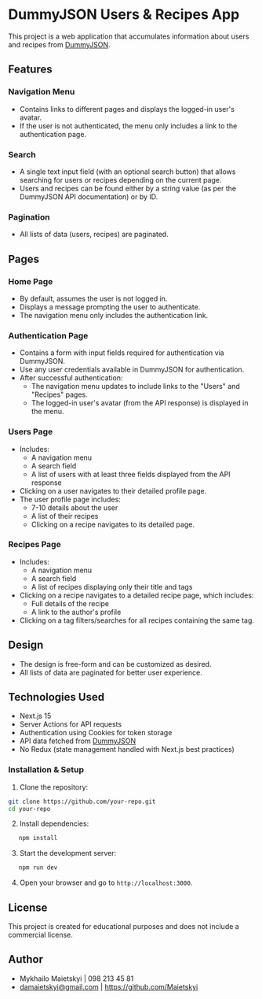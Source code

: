 # DummyJSON Users & Recipes App

This project is a web application that accumulates information about users and recipes from [DummyJSON](https://dummyjson.com/docs).

## Features

### Navigation Menu
- Contains links to different pages and displays the logged-in user's avatar.
- If the user is not authenticated, the menu only includes a link to the authentication page.

### Search
- A single text input field (with an optional search button) that allows searching for users or recipes depending on the current page.
- Users and recipes can be found either by a string value (as per the DummyJSON API documentation) or by ID.

### Pagination
- All lists of data (users, recipes) are paginated.

## Pages

### Home Page
- By default, assumes the user is not logged in.
- Displays a message prompting the user to authenticate.
- The navigation menu only includes the authentication link.

### Authentication Page
- Contains a form with input fields required for authentication via DummyJSON.
- Use any user credentials available in DummyJSON for authentication.
- After successful authentication:
    - The navigation menu updates to include links to the "Users" and "Recipes" pages.
    - The logged-in user's avatar (from the API response) is displayed in the menu.

### Users Page
- Includes:
    - A navigation menu
    - A search field
    - A list of users with at least three fields displayed from the API response
- Clicking on a user navigates to their detailed profile page.
- The user profile page includes:
    - 7-10 details about the user
    - A list of their recipes
    - Clicking on a recipe navigates to its detailed page.

### Recipes Page
- Includes:
    - A navigation menu
    - A search field
    - A list of recipes displaying only their title and tags
- Clicking on a recipe navigates to a detailed recipe page, which includes:
    - Full details of the recipe
    - A link to the author's profile
- Clicking on a tag filters/searches for all recipes containing the same tag.

## Design
- The design is free-form and can be customized as desired.
- All lists of data are paginated for better user experience.

## Technologies Used
- Next.js 15
- Server Actions for API requests
- Authentication using Cookies for token storage
- API data fetched from [DummyJSON](https://dummyjson.com)
- No Redux (state management handled with Next.js best practices)

### Installation & Setup

1. Clone the repository:
```sh
git clone https://github.com/your-repo.git
cd your-repo
```
2. Install dependencies:
```sh
   npm install
```
3. Start the development server:
```sh
   npm run dev
```
4. Open your browser and go to
   `http://localhost:3000`.

## License
This project is created for educational purposes and does not include a commercial license.

## Author
- Mykhailo Maietskyi | 098 213 45 81
- damaietskyi@gmail.com | https://github.com/Maietskyi